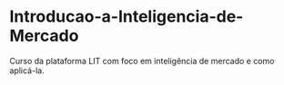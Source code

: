 # Introducao-a-Inteligencia-de-Mercado
Curso da plataforma LIT com foco em inteligência de mercado e como aplicá-la.
